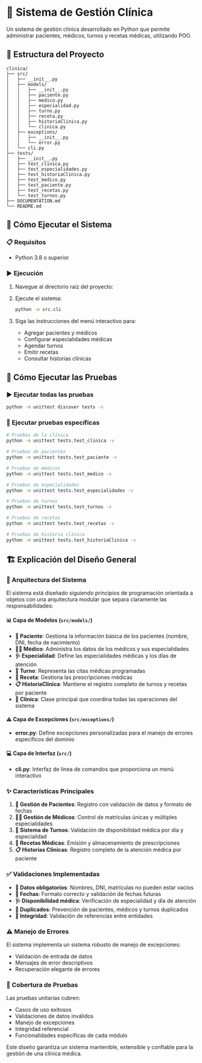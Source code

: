 # 🏥 Sistema de Gestión Clínica

Un sistema de gestión clinica desarrollado en Python que permite administrar pacientes, médicos, turnos y recetas médicas, utilizando POO.

## 📁 Estructura del Proyecto

```
clinica/
├── src/
│   ├── __init__.py
│   ├── models/
│   │   ├── __init__.py
│   │   ├── paciente.py
│   │   ├── medico.py
│   │   ├── especialidad.py
│   │   ├── turno.py
│   │   ├── receta.py
│   │   ├── historiaClinica.py
│   │   └── clinica.py
│   ├── exceptions/
│   │   ├── __init__.py
│   │   └── error.py
│   └── cli.py
├── tests/
│   ├── __init__.py
│   ├── test_clinica.py
│   ├── test_especialidades.py
│   ├── test_historiaClinica.py
│   ├── test_medico.py
│   ├── test_paciente.py
│   ├── test_recetas.py
│   └── test_turnos.py
├── DOCUMENTATION.md
└── README.md
```

## 🚀 Cómo Ejecutar el Sistema

### 📋 Requisitos
- Python 3.8 o superior

### ▶️ Ejecución
1. Navegue al directorio raíz del proyecto:

2. Ejecute el sistema:
   ```bash
   python -m src.cli
   ```

3. Siga las instrucciones del menú interactivo para:
   - Agregar pacientes y médicos
   - Configurar especialidades médicas
   - Agendar turnos
   - Emitir recetas
   - Consultar historias clínicas

## 🧪 Cómo Ejecutar las Pruebas

### ▶️ Ejecutar todas las pruebas
```bash
python -m unittest discover tests -v
```

### 🎯 Ejecutar pruebas específicas
```bash
# Pruebas de la clínica
python -m unittest tests.test_clinica -v

# Pruebas de pacientes
python -m unittest tests.test_paciente -v

# Pruebas de médicos
python -m unittest tests.test_medico -v

# Pruebas de especialidades
python -m unittest tests.test_especialidades -v

# Pruebas de turnos
python -m unittest tests.test_turnos -v

# Pruebas de recetas
python -m unittest tests.test_recetas -v

# Pruebas de historia clínica
python -m unittest tests.test_historiaClinica -v
```

## 🏗️ Explicación del Diseño General

### 🎯 Arquitectura del Sistema

El sistema está diseñado siguiendo principios de programación orientada a objetos con una arquitectura modular que separa claramente las responsabilidades:

#### 📊 Capa de Modelos (`src/models/`)
- **👤 Paciente**: Gestiona la información básica de los pacientes (nombre, DNI, fecha de nacimiento)
- **👨‍⚕️ Médico**: Administra los datos de los médicos y sus especialidades
- **🩺 Especialidad**: Define las especialidades médicas y los días de atención
- **📅 Turno**: Representa las citas médicas programadas
- **💊 Receta**: Gestiona las prescripciones médicas
- **📋 HistoriaClinica**: Mantiene el registro completo de turnos y recetas por paciente
- **🏥 Clinica**: Clase principal que coordina todas las operaciones del sistema

#### ⚠️ Capa de Excepciones (`src/exceptions/`)
- **error.py**: Define excepciones personalizadas para el manejo de errores específicos del dominio

#### 💻 Capa de Interfaz (`src/`)
- **cli.py**: Interfaz de línea de comandos que proporciona un menú interactivo

### ✨ Características Principales

1. **👥 Gestión de Pacientes**: Registro con validación de datos y formato de fechas
2. **👨‍⚕️ Gestión de Médicos**: Control de matrículas únicas y múltiples especialidades
3. **📅 Sistema de Turnos**: Validación de disponibilidad médica por día y especialidad
4. **💊 Recetas Médicas**: Emisión y almacenamiento de prescripciones
5. **📋 Historias Clínicas**: Registro completo de la atención médica por paciente

### ✅ Validaciones Implementadas

- **📝 Datos obligatorios**: Nombres, DNI, matrículas no pueden estar vacíos
- **📅 Fechas**: Formato correcto y validación de fechas futuras
- **🩺 Disponibilidad médica**: Verificación de especialidad y día de atención
- **🚫 Duplicados**: Prevención de pacientes, médicos y turnos duplicados
- **🔗 Integridad**: Validación de referencias entre entidades

### ⚠️ Manejo de Errores

El sistema implementa un sistema robusto de manejo de excepciones:
- Validación de entrada de datos
- Mensajes de error descriptivos
- Recuperación elegante de errores

### 🧪 Cobertura de Pruebas

Las pruebas unitarias cubren:
- Casos de uso exitosos
- Validaciones de datos inválidos
- Manejo de excepciones
- Integridad referencial
- Funcionalidades específicas de cada módulo

Este diseño garantiza un sistema mantenible, extensible y confiable para la gestión de una clínica médica.